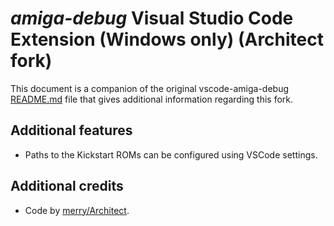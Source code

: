 # _amiga-debug_ Visual Studio Code Extension (Windows only) (Architect fork)

This document is a companion of the original vscode-amiga-debug [README.md](README.md) file that gives additional information regarding this fork.

## Additional features

* Paths to the Kickstart ROMs can be configured using VSCode settings.

## Additional credits

- Code by [merry/Architect](https://github.com/davidcanadas).
